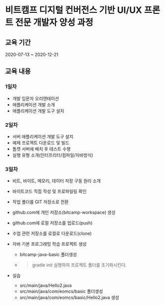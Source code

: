 # 비트캠프 디지털 컨버전스 기반 UI/UX 프론트 전문 개발자 양성 과정

## 교육 기간
2020-07-13 ~ 2020-12-21

## 교육 내용


 ### 1일차

 - 개발 입문자 오리엔테이션
 - 애플리케이션 개발 소개
 - 애플리케이션 개발 도구 설치

 ### 2일차

 - 서버 애플리케이션 개발 도구 설치
 - 예제 프로젝트 다운로드 및 빌드
 - 톰캣 서버에 배치 후 테스트 수행
 - 실행 유형 소개(인터프리터/컴파일/자바방식)

 ### 3일차

 - 비트, 바이트, 메모리, 데이터 저장 구동 원리 소개
 - 바이트코드 직접 작성 및 프로파일링 확인
 - 작업 폴더를 GIT 저장소로 전환
 - github.com에 개인 저장소(bitcamp-workspace) 생성
 - github.com에 로컬 저장소를 업로드(push)
 - 수업 관련 저장소를 로컬로 다운로드(clone)
 - 자바 기본 프로그래밍 학습 프로젝트 생성
   - bitcamp-java-basic 폴더생성
   - > gradle init 실행하여 프로젝트 폴더를 초기화시킨다.

 - 실습
   - src/main/java/Hello2.java
   - src/main/java/com/eomcs/basic 폴더생성
   - src/main/java/com/eomcs/basic/Hello2.java 생성
